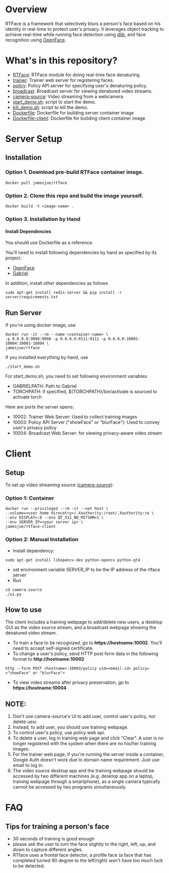 # Overview
RTFace is a framework that selectively blurs a person's face based on his identity in real-time to protect user's privacy.
It leverages object tracking to achieve real-time while running face detection using [dlib](http://dlib.net), and face recognition using [OpenFace](https://cmusatyalab.github.io/openface).

# What's in this repository?
+ [RTFace](https://github.com/junjuew/rtface/tree/master/RTFace): RTFace module for doing real-time face denaturing.
+ [trainer](https://github.com/junjuew/rtface/tree/master/trainer): Trainer web server for registering faces.
+ [policy](https://github.com/junjuew/rtface/tree/master/policy): Policy API server for specifying user's denaturing policy.
+ [broadcast](https://github.com/junjuew/rtface/tree/master/broadcast): Broadcast server for viewing denatured video streams.
+ [camera-source](https://github.com/junjuew/rtface/tree/master/camera-source): Video streaming from a webcamera
+ [start_demo.sh](https://github.com/junjuew/rtface/tree/master/start_demo.sh): script to start the demo.
+ [kill_demo.sh](https://github.com/junjuew/rtface/tree/master/kill_demo.sh): script to kill the demo.
+ [Dockerfile](https://github.com/junjuew/rtface/tree/master/Dockerfile):
  Dockerfile for building server container image
+ [Dockerfile-client](dockerfile-client): Dockerfile for building client
  container image

# Server Setup
## Installation
### Option 1. Download pre-build RTFace container image.

```
docker pull jamesjue/rtface
```

### Option 2. Clone this repo and build the image yourself.

```
docker build -t <image-name> .
```

### Option 3. Installation by Hand

#### Install Dependencies

You should use Dockerfile as a reference.

You'll need to install following dependencies by hand as specified by its project:

* [OpenFace](https://cmusatyalab.github.io/openface/setup)
* [Gabriel](https://github.com/cmusatyalab/gabriel)

In addition, install other dependencies as follows
```
sudo apt-get install redis-server && pip install -r server/requirements.txt
```

## Run Server

If you're using docker image, use

```
docker run -it --rm --name <container-name> \
-p 0.0.0.0:9098:9098 -p 0.0.0.0:9111:9111 -p 0.0.0.0:10001-10004:10001-10004 \
jamesjue/rtface
```

If you installed everything by hand, use
```
./start_demo.sh
```

For start_demo.sh, you need to set following environment variables:

   * GABRIELPATH: Path to Gabriel
   * TORCHPATH: if specified, ${TORCHPATH}/bin/activate is sourced to activate torch

Here are ports the server opens:

   * 10002: Trainer Web Server: Used to collect training images
   * 10003: Policy API Server ("showFace" or "blurFace"): Used to convey user's privacy policy
   * 10004: Broadcast Web Server: for viewing privacy-aware video stream

# Client

## Setup
To set up video streaming source
([camera-source](https://github.com/junjuew/rtface/tree/master/camera-source)):

### Option 1: Container

```
docker run --privileged --rm -it --net host \
--volume=<user home direcotry>/.Xauthority:/root/.Xauthority:rw \
--env DISPLAY=:0 --env QT_X11_NO_MITSHM=1 \
--env SERVER_IP=<your server ip> \
jamesjue/rtface-client
```

### Option 2: Manual Installation

   * Install dependency:
   ```
   sudo apt-get install libopencv-dev python-opencv python-qt4
   ```
   * set environment variable SERVER_IP to be the IP address of the rtface server
   * Run
   ```
   cd camera-source
   ./ui.py
   ```

## How to use
The client includes a training webpage to add/delete new users,
a desktop GUI as the video source stream,
and a broadcast
webpage showing the denatured video stream.

   * To train a face to be recognized, go to **https://hostname:10002**. You'll need to accept self-signed certificate.
   * To change a user's policy, send HTTP post form data in the following format to **http://hostname:10002**
   ```
   http --form POST <hostname>:10003/policy uid=<email-id> policy=<"showFace" or "blurFace">
   ```
   * To view video streams after privacy preservation, go to **https://hostname:10004**

## NOTE:

   1. Don't use camera-source's UI to add user, control user's policy, nor delete uesr.
   2. Instead, to add user, you should use training webpage.
   3. To control user's policy, use policy web api.
   4. To delete a user, log in training web page and click "Clear". A user is no longer registered with the system when there are no his/her training images.
   5. For the trainer web page, if you're running the server inside a container, Google Auth doesn't work due to domain name requirement. Just use email to log in.
   6. The video source desktop app and the training webpage should be
      accessed by two different machines (e.g. desktop app on a laptop, training
      webpage through a smartphone), as a single camera typically cannot be accessed by
      two programs simultaneously.

# FAQ
## Tips for training a person's face
  * 30 seconds of training is good enough
  * please ask the user to turn the face slightly to the right, left, up, and down to capture different angles.
  * RTface uses a frontal face detector, a profile face (a face that has completed turned 90 degree to the left/right) won't
  have too much luck to be detected.
